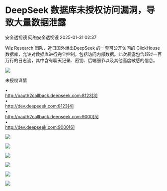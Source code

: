 #  DeepSeek 数据库未授权访问漏洞，导致大量数据泄露   
安全透视镜  网络安全透视镜   2025-01-31 02:37  
  
Wiz Research 团队，近日国外爆出DeepSeek 的一套可公开访问的 ClickHouse 数据库，允许对数据库进行完全控制，包括访问内部数据。此次暴露包含超过一百万行的日志流，其中含有聊天记录、密钥、后端细节以及其他高度敏感的信息。  
  
![](https://mmbiz.qpic.cn/mmbiz_png/apNprpz3YS7pHFURc2xA7dCXko0dibGFlU4XueyK3ZJicX6ru3CUEpUicAgQDjgx4UeehNvjousWq5rb5MdS6KGFA/640?wx_fmt=png&from=appmsg "")  
  
未授权详情  
  
•  
http://oauth2callback.deepseek.com:8123[3]  
•  
http://dev.deepseek.com:8123[4]  
•  
http://oauth2callback.deepseek.com:9000[5]  
•  
http://dev.deepseek.com:9000[6]  
  
![](https://mmbiz.qpic.cn/mmbiz_jpg/apNprpz3YS7pHFURc2xA7dCXko0dibGFlxbX1xV7uDgdEGZy9GFC4ztZobFzhXwUsbwquUm6FFp4eplQ0nJUIow/640?wx_fmt=jpeg&from=appmsg "")  
  
  
![](https://mmbiz.qpic.cn/mmbiz_jpg/apNprpz3YS7pHFURc2xA7dCXko0dibGFlWZgOjSJiaHtGxj1jtJicAMfxPSlC3WyvcNNKXZ3c5ppYDCeMib0icLST4Q/640?wx_fmt=jpeg&from=appmsg "")  
  
![](https://mmbiz.qpic.cn/mmbiz_jpg/apNprpz3YS7pHFURc2xA7dCXko0dibGFlb6SPCYB4Cyy8qeXZXichnd7GKPLSlMeyaTrs73a4BGGs8L8kqLcSc5g/640?wx_fmt=jpeg&from=appmsg "")  
  
![](https://mmbiz.qpic.cn/mmbiz_jpg/apNprpz3YS7pHFURc2xA7dCXko0dibGFlfUAt3xMhS2ibWbxlYEA4Uh3RgcueOZGDib8ZlYLJLxdVfabruzwvvMDw/640?wx_fmt=jpeg&from=appmsg "")  
  
![](https://mmbiz.qpic.cn/mmbiz_jpg/apNprpz3YS7pHFURc2xA7dCXko0dibGFlat8Aic9vIrkcia41MKPc2PnFEtk6jJibzmJ66fb5Mp2R5uXcAhc0NMGUg/640?wx_fmt=jpeg&from=appmsg "")  
  
![](https://mmbiz.qpic.cn/mmbiz_jpg/apNprpz3YS7pHFURc2xA7dCXko0dibGFlDw09q1a4NNqyunjia0VlO9rkmxSyfe1dlCzeIwvh9EKW2M5qNibRh2Kw/640?wx_fmt=jpeg&from=appmsg "")  
  
  
  
  
